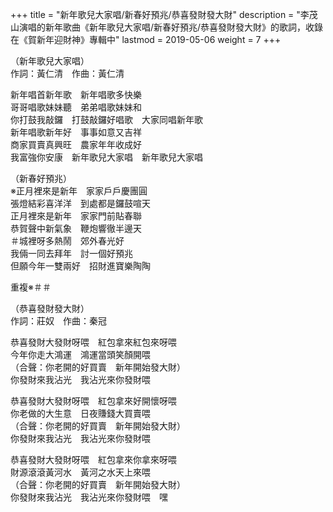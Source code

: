 +++
title = "新年歌兒大家唱/新春好預兆/恭喜發財發大財"
description = "李茂山演唱的新年歌曲《新年歌兒大家唱/新春好預兆/恭喜發財發大財》的歌詞，收錄在《賀新年迎財神》專輯中"
lastmod = 2019-05-06
weight = 7
+++

（新年歌兒大家唱）  
作詞：黃仁清　作曲：黃仁清  

新年唱首新年歌　新年唱歌多快樂  
哥哥唱歌妹妹聽　弟弟唱歌妹妹和  
你打鼓我敲鑼　打鼓敲鑼好唱歌　大家同唱新年歌  
新年唱歌新年好　事事如意又吉祥  
商家買賣真興旺　農家年年收成好  
我富強你安康　新年歌兒大家唱　新年歌兒大家唱  

（新春好預兆）  
※正月裡來是新年　家家戶戶慶團圓  
張燈結彩喜洋洋　到處都是鑼鼓喧天  
正月裡來是新年　家家門前貼春聯  
恭賀聲中新氣象　鞭炮響徹半邊天  
＃城裡呀多熱鬧　郊外春光好  
我倆一同去拜年　討一個好預兆  
但願今年一雙兩好　招財進寶樂陶陶  

重複※＃＃  

（恭喜發財發大財）  
作詞：莊奴　作曲：秦冠  

恭喜發財大發財呀喂　紅包拿來紅包來呀喂  
今年你走大鴻運　鴻運當頭笑顏開喂  
（合聲：你老開的好買賣　新年開始發大財）  
你發財來我沾光　我沾光來你發財喂  

恭喜發財大發財呀喂　紅包拿來好開懷呀喂  
你老做的大生意　日夜賺錢大買賣喂  
（合聲：你老開的好買賣　新年開始發大財）  
你發財來我沾光　我沾光來你發財喂  

恭喜發財大發財呀喂　紅包拿來你拿來呀喂  
財源滾滾黃河水　黃河之水天上來喂  
（合聲：你老開的好買賣　新年開始發大財）  
你發財來我沾光　我沾光來你發財喂　嘿  
